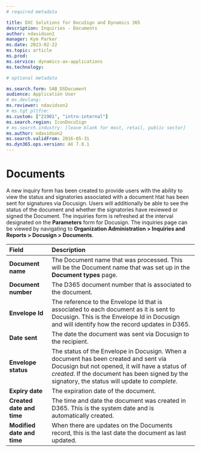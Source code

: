 ```yaml
---
# required metadata

title: DXC Solutions for DocuSign and Dynamics 365
description: Inquiries - Documents
author: ndavidson2
manager: Kym Parker
ms.date: 2023-02-22
ms.topic: article
ms.prod: 
ms.service: dynamics-ax-applications
ms.technology: 

# optional metadata

ms.search.form: SAB_DSDocument
audience: Application User
# ms.devlang: 
ms.reviewer: ndavidson2
# ms.tgt_pltfrm: 
ms.custom: ["21901", "intro-internal"]
ms.search.region: IconDocuSign 
# ms.search.industry: [leave blank for most, retail, public sector]
ms.author: ndavidson2
ms.search.validFrom: 2016-05-31
ms.dyn365.ops.version: AX 7.0.1
---
```



# Documents

A new inquiry form has been created to provide users with the ability to view the status and signatories associated with a document htat has been sent for signatures via Docusign.  Users will additionally be able to see the status of the document and whether the signatories have reviewed or signed the Document.  The inquiries form is refreshed at the interval designated on the **Parameters** form for Docusign.
The inquiries page can be viewed by navigating to **Organization Administration > Inquiries and Reports > Docusign > Documents**.



| **Field**                         | **Description**                      | 
| :-------------------------------- |:-------------------------------------| 
| **Document name**          | The Document name that was processed. This will be the Document name that was set up in the **Document types** page. |
| **Document number**                |   The D365 document number that is associated to the document.  |
| **Envelope Id**                     | The reference to the Envelope Id that is associated to each document as it is sent to Docusign.  This is the Envelope Id in Docusign and will identify how the record updates in D365.   | 
| **Date sent**                      | The date the document was sent via Docusign to the recipient.     | 
| **Envelope status**                 | The status of the Envelope in Docusign.  When a document has been created and sent via Docusign but not opened, it will have a status of *created*.  If the document has been signed by the signatory, the status will update to *complete*.     | 
|  **Expiry date**                 |   The expiration date of the document.                      |
| **Created date and time**    |   The time and date the document was created in D365.  This is the system date and is automatically created.                               |
| **Modified date and time**   |   When there are updates on the Documents record, this is the last date the document as last updated.                                   | 
